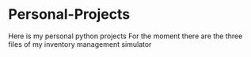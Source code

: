 # Personal-Projects
Here is my personal python projects
For the moment there are the three files of my inventory management simulator
